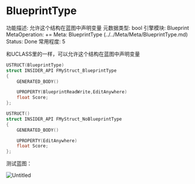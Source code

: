 # BlueprintType

功能描述: 允许这个结构在蓝图中声明变量
元数据类型: bool
引擎模块: Blueprint
MetaOperation: +=
Meta: BlueprintType (../../Meta/Meta/BlueprintType.md)
Status: Done
常用程度: 5

和UCLASS里的一样，可以允许这个结构在蓝图中声明变量

```cpp
USTRUCT(BlueprintType)
struct INSIDER_API FMyStruct_BlueprintType
{
	GENERATED_BODY()

	UPROPERTY(BlueprintReadWrite,EditAnywhere)
	float Score;
};

USTRUCT()
struct INSIDER_API FMyStruct_NoBlueprintType
{
	GENERATED_BODY()

	UPROPERTY(EditAnywhere)
	float Score;
};
```

测试蓝图：

![Untitled](BlueprintType/Untitled.png)